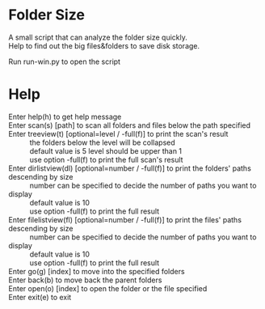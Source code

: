 # Folder Size
 A small script that can analyze the folder size quickly.  
 Help to find out the big files&folders to save disk storage.  
 
 Run run-win.py to open the script

# Help
 Enter help(h) to get help message  
 Enter scan(s) [path] to scan all folders and files below the path specified  
 Enter treeview(t) [optional=level / -full(f)] to print the scan's result  
 &emsp;&emsp;&emsp;the folders below the level will be collapsed  
 &emsp;&emsp;&emsp;default value is 5  level should be upper than 1  
 &emsp;&emsp;&emsp;use option -full(f) to print the full scan's result  
 Enter dirlistview(dl) [optional=number / -full(f)] to print the folders' paths descending by size  
 &emsp;&emsp;&emsp;number can be specified to decide the number of paths you want to display  
 &emsp;&emsp;&emsp;default value is 10  
 &emsp;&emsp;&emsp;use option -full(f) to print the full result  
 Enter filelistview(fl) [optional=number / -full(f)] to print the files' paths descending by size  
 &emsp;&emsp;&emsp;number can be specified to decide the number of paths you want to display  
 &emsp;&emsp;&emsp;default value is 10  
 &emsp;&emsp;&emsp;use option -full(f) to print the full result  
 Enter go(g) [index] to move into the specified folders  
 Enter back(b) to move back the parent folders  
 Enter open(o) [index] to open the folder or the file specified  
 Enter exit(e) to exit  
